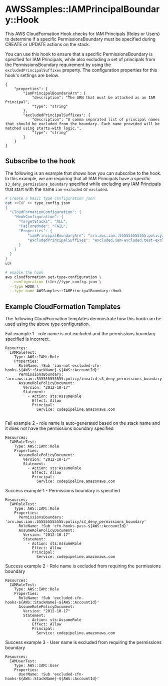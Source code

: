 # AWSSamples::IAMPrincipalBoundary::Hook

This AWS CloudFormation Hook checks for IAM Principals (Roles or Users) to determine if a specific PermissionsBoundary must be specified during CREATE or UPDATE actions on the stack.

You can use this hook to ensure that a specific PermissionsBoundary is specified for IAM Principals, while also excluding a set of principals from the PermissionsBoundary requirement by using the `excludedPrincipalSuffixes` property. The configuration properties for this hook's settings are below.  
```
{
    "properties": {
        "iamPrincipalBoundaryArn": {
            "description": "The ARN that must be attached as an IAM Principal",
            "type": "string"
        },
        "excludedPrincipalSuffixes": {
            "description": "A comma separated list of principal names that should be excluded from the boundary. Each name provided will be matched using starts-with logic.",
            "type": "string"
        }
    }
}
```

## Subscribe to the hook
The following is an example that shows how you can subscribe to the hook. In this example, we are requiring that all IAM Principals have a specific `s3_deny_permissions_boundary` specified while excluding any IAM Principals that start with the name `iam-excluded` or `excluded`.

```bash
# Create a basic type configuration json
cat <<EOF >> type_config.json
{
  "CloudFormationConfiguration": {
    "HookConfiguration": {
      "TargetStacks": "ALL",
      "FailureMode": "FAIL",
      "Properties": {
          "iamPrincipalBoundaryArn": "arn:aws:iam::555555555555:policy/s3_deny_permissions_boundary", 
          "excludedPrincipalSuffixes": "excluded,iam-excluded,test-excluded-user"
      }
    }
  }
}
EOF

# enable the hook
aws cloudformation set-type-configuration \
  --configuration file://type_config.json \
  --type HOOK \
  --type-name AWSSamples::IAMPrincipalBoundary::Hook
```

## Example CloudFormation Templates
The following CloudFormation templates demonstrate how this hook can be used using the above type configuration.

Fail example 1 - role name is not excluded and the permissions boundary specified is incorrect.
```
Resources:
  IAMRoleTest:
    Type: AWS::IAM::Role
    Properties:
      RoleName: !Sub 'iam-not-excluded-cfn-hooks-${AWS::StackName}-${AWS::AccountId}'
      PermissionsBoundary: 'arn:aws:iam::555555555555:policy/invalid_s3_deny_permissions_boundary'
      AssumeRolePolicyDocument:
        Version: "2012-10-17"
        Statement:
          - Action: sts:AssumeRole
            Effect: Allow
            Principal:
              Service: codepipeline.amazonaws.com
        
```

Fail example 2 - role name is auto-generated based on the stack name and it does not have the permissions boundary specified
```
Resources:
  IAMRoleTest:
    Type: AWS::IAM::Role
    Properties:
      AssumeRolePolicyDocument:
        Version: "2012-10-17"
        Statement:
          - Action: sts:AssumeRole
            Effect: Allow
            Principal:
              Service: codepipeline.amazonaws.com
```

Success example 1 - Permissions boundary is specified
```
Resources:
  IAMRoleTest:
    Type: AWS::IAM::Role
    Properties:
      PermissionsBoundary: 'arn:aws:iam::555555555555:policy/s3_deny_permissions_boundary'
      RoleName: !Sub 'cfn-hooks-pass-${AWS::AccountId}'
      AssumeRolePolicyDocument:
        Version: "2012-10-17"
        Statement:
          - Action: sts:AssumeRole
            Effect: Allow
            Principal:
              Service: codepipeline.amazonaws.com
```

Success example 2 - Role name is excluded from requiring the permissions boundary
```
Resources:
  IAMRoleTest:
    Type: AWS::IAM::Role
    Properties:
      RoleName: !Sub 'excluded-cfn-hooks-${AWS::StackName}-${AWS::AccountId}'
      AssumeRolePolicyDocument:
        Version: "2012-10-17"
        Statement:
          - Action: sts:AssumeRole
            Effect: Allow
            Principal:
              Service: codepipeline.amazonaws.com
```
Success example 3 - User name is excluded from requiring the permissions boundary
```
Resources:
  IAMUserTest:
    Type: AWS::IAM::User
    Properties:
      UserName: !Sub 'excluded-cfn-hooks-${AWS::StackName}-${AWS::AccountId}'
```
